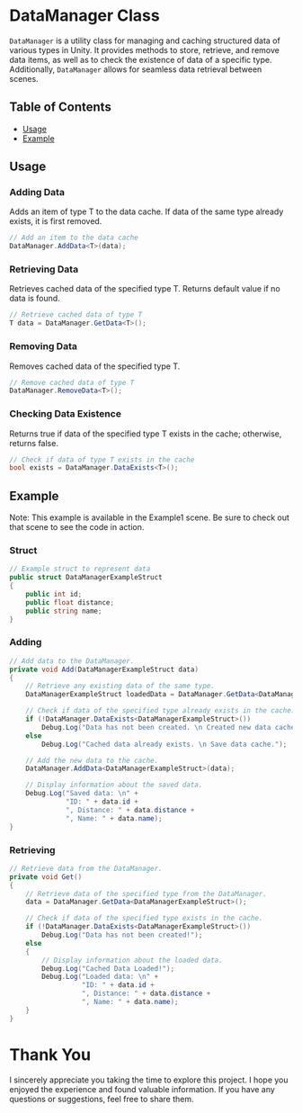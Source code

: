# DataManager Class

`DataManager` is a utility class for managing and caching structured data of various types in Unity. It provides methods to store, retrieve, and remove data items, as well as to check the existence of data of a specific type. Additionally, `DataManager` allows for seamless data retrieval between scenes.

## Table of Contents

- [Usage](#usage)
- [Example](#example)

## Usage

### Adding Data
Adds an item of type T to the data cache. If data of the same type already exists, it is first removed.
```csharp
// Add an item to the data cache
DataManager.AddData<T>(data);
```

### Retrieving Data
Retrieves cached data of the specified type T. Returns default value if no data is found.
```csharp
// Retrieve cached data of type T
T data = DataManager.GetData<T>();
```

### Removing Data
Removes cached data of the specified type T.
```csharp
// Remove cached data of type T
DataManager.RemoveData<T>();
```

### Checking Data Existence
Returns true if data of the specified type T exists in the cache; otherwise, returns false.
```csharp
// Check if data of type T exists in the cache
bool exists = DataManager.DataExists<T>();
```

## Example

Note: This example is available in the Example1 scene. Be sure to check out that scene to see the code in action.

### Struct
```csharp
// Example struct to represent data
public struct DataManagerExampleStruct
{
    public int id;
    public float distance;
    public string name;
}

```

### Adding
```csharp
// Add data to the DataManager.
private void Add(DataManagerExampleStruct data)
{
    // Retrieve any existing data of the same type.
    DataManagerExampleStruct loadedData = DataManager.GetData<DataManagerExampleStruct>();

    // Check if data of the specified type already exists in the cache.
    if (!DataManager.DataExists<DataManagerExampleStruct>())
        Debug.Log("Data has not been created. \n Created new data cache.");
    else
        Debug.Log("Cached data already exists. \n Save data cache.");

    // Add the new data to the cache.
    DataManager.AddData<DataManagerExampleStruct>(data);

    // Display information about the saved data.
    Debug.Log("Saved data: \n" +
              "ID: " + data.id +
              ", Distance: " + data.distance +
              ", Name: " + data.name);
}
```

### Retrieving
```csharp
// Retrieve data from the DataManager.
private void Get()
{
    // Retrieve data of the specified type from the DataManager.
    data = DataManager.GetData<DataManagerExampleStruct>();

    // Check if data of the specified type exists in the cache.
    if (!DataManager.DataExists<DataManagerExampleStruct>())
        Debug.Log("Data has not been created!");
    else
    {
        // Display information about the loaded data.
        Debug.Log("Cached Data Loaded!");
        Debug.Log("Loaded data: \n" +
                  "ID: " + data.id +
                  ", Distance: " + data.distance +
                  ", Name: " + data.name);
    }
}
```

# Thank You

I sincerely appreciate you taking the time to explore this project. I hope you enjoyed the experience and found valuable information. If you have any questions or suggestions, feel free to share them.



